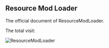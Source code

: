 ## Resource Mod Loader

The official document of ResourceModLoader.

The total visit:

![ResourceModLoader](https://count.getloli.com/get/@ResourceModLoader?theme=gelbooru)